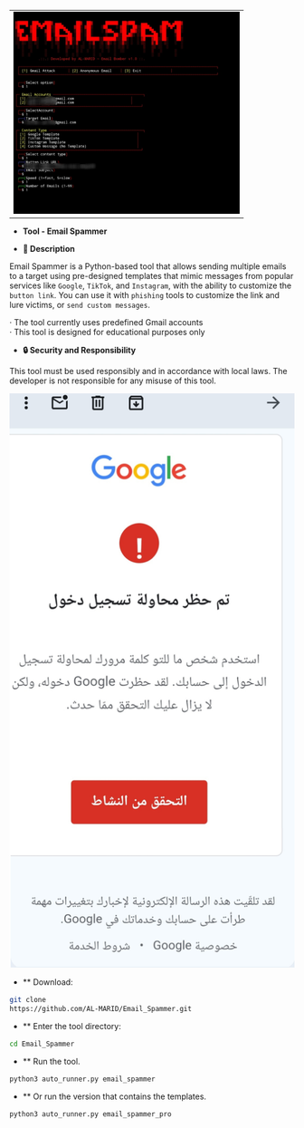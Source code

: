 <table align="center">
  <tr>
    <td>
      <img src="email_spammer_pro..jpg" width="400" alt="email_spammer_pro" />
    </td>
  </tr>
</table>


- **Tool - Email Spammer**

- **📝 Description**

Email Spammer is a Python-based tool that allows sending multiple emails to a target using pre-designed templates that mimic messages from popular services like `Google`, `TikTok`, and `Instagram`, with the ability to customize the `button link`. You can use it with `phishing` tools to customize the link and lure victims, or `send custom messages`.

· The tool currently uses predefined Gmail accounts  
· This tool is designed for educational purposes only

- **🔒 Security and Responsibility**

This tool must be used responsibly and in accordance with local laws. The developer is not responsible for any misuse of this tool.


<p align="center">
  <img 
    src="email_spammer_pro.jpg" 
    alt="email_spammer_pro" 
    width="600" 
  />
</p>



- ** Download:
```bash
git clone
https://github.com/AL-MARID/Email_Spammer.git
```
- ** Enter the tool directory:
```bash
cd Email_Spammer
```
- ** Run the tool.
```bash
python3 auto_runner.py email_spammer
```
- ** Or run the version that contains the templates.
```bash
python3 auto_runner.py email_spammer_pro
```
